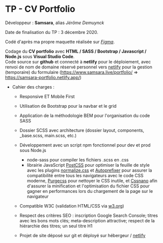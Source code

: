 # TP - CV Portfolio

Développeur : **Samsara**, alias *Jérôme Demuynck*  

Date de finalisation du TP : 3 décembre 2020.

Codé d'après ma propre maquette réalisée sur *[Figma](https://www.figma.com/file/B9Z2tWkTF0GyqGcqZewzOJ/Maquette-PopSchool-TP?node-id=0%3A1 " ")*.

Codage du **CV portfolio** avec **HTML / SASS / Bootstrap / Javascript / Node.js** sous **Visual Studio Code**.   
Code source sur **github** et connecté à **netlify** pour le déploiement, avec renvoi de nom de domaine réservé personnel vers [netlify](https://www.netlify.com/ "the fastest way to build the fastest sites") pour la gestion (temporaire) du formulaire (https://www.samsara.live/portfolio/ => https://samsara-portfolio.netlify.app/)

* Cahier des charges : 
  * Responsive ET Mobile First
  * Utilisation de Bootstrap pour la navbar et le grid
  * Application de la méthodologie BEM pour l'organisation du code SASS
  * Dossier SCSS avec architecture (dossier layout, components, _base.scss, main.scss, etc.)
  * Développement avec un script npm fonctionnel pour dev et prod sous Node.js
    * node-sass pour compiler les fichiers .scss en .css
    * librairie JavaScript [PostCSS](https://github.com/postcss/postcss "PostCSS is a tool for transforming styles with JS plugins.") pour optimiser la feuille de style avec les plugins [normalize.css](https://github.com/necolas/normalize.css/ "A modern alternative to CSS resets") et [Autoprefixer](https://github.com/postcss/autoprefixer "Autoprefixer will use the data based on current browser popularity and property support to apply prefixes for you. ") pour assurer la compatibilité entre tous les navigateurs avec le code CSS moderne, [Purgecss](https://github.com/FullHuman/purgecss "It removes unused selectors from your css, resulting in smaller css files.") pour nettoyer le CSS inutile, et [Cssnano](https://github.com/cssnano/cssnano "cssnano is a modern, modular compression tool written on top of the PostCSS ecosystem") afin d'assurer la minification et l'optimisation du fichier CSS pour gagner en performances lors du chargement de la page sur le navigateur   
    
  * Compatible W3C (validation HTML/CSS via [w3.org](https://www.w3.org/ "The World Wide Web Consortium (W3C) is an international community that develops open standards to ensure the long-term growth of the Web."))
  * Respect des critères SEO : inscription Google Search Console; titres avec les bons mots clés; meta-description attractive; respect de la hiérarchie des titres; un seul titre H1
  * Projet de site déposé sur git et déployé sur hébergeur / [netlify](https://www.netlify.com/ "the fastest way to build the fastest sites")
